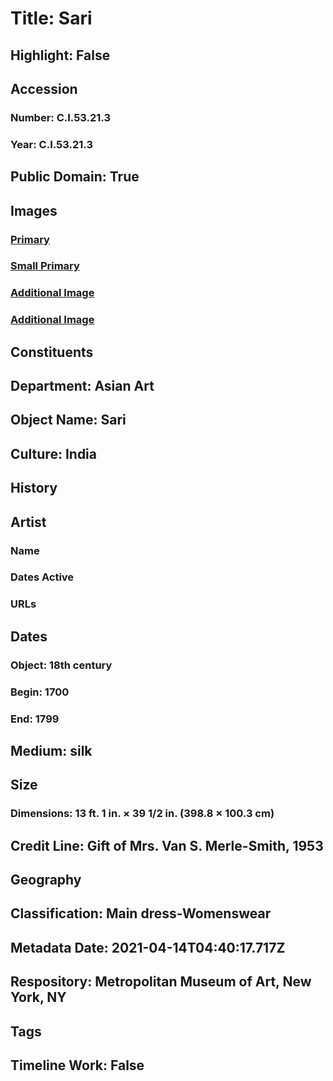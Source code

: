 # Title: Sari
## Highlight: False
## Accession
### Number: C.I.53.21.3
### Year: C.I.53.21.3
## Public Domain: True
## Images
### [Primary](https://images.metmuseum.org/CRDImages/as/original/CI53.21.3.jpg)
### [Small Primary](https://images.metmuseum.org/CRDImages/as/web-large/CI53.21.3.jpg)
### [Additional Image](https://images.metmuseum.org/CRDImages/as/original/LC-CI53_21_3-001.jpg)
### [Additional Image](https://images.metmuseum.org/CRDImages/as/original/LC-CI53_21_3-002.jpg)
## Constituents
## Department: Asian Art
## Object Name: Sari
## Culture: India
## History
## Artist
### Name
### Dates Active
### URLs
## Dates
### Object: 18th century
### Begin: 1700
### End: 1799
## Medium: silk
## Size
### Dimensions: 13 ft. 1 in. × 39 1/2 in. (398.8 × 100.3 cm)
## Credit Line: Gift of Mrs. Van S. Merle-Smith, 1953
## Geography
## Classification: Main dress-Womenswear
## Metadata Date: 2021-04-14T04:40:17.717Z
## Respository: Metropolitan Museum of Art, New York, NY
## Tags
## Timeline Work: False